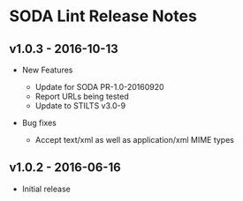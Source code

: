 # SODA Lint Release Notes

## v1.0.3 - 2016-10-13

* New Features
    *   Update for SODA PR-1.0-20160920
    *   Report URLs being tested
    *   Update to STILTS v3.0-9 

* Bug fixes
    *   Accept text/xml as well as application/xml MIME types

## v1.0.2 - 2016-06-16

* Initial release